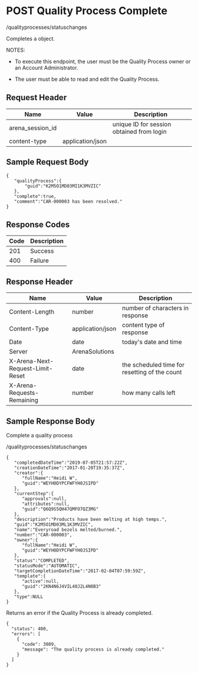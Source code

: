 # POST Quality Process Complete


/qualityprocesses/statuschanges

Completes a  object. 

NOTES:

* To execute this endpoint, the user must be the Quality Process owner or an Account Administrator.

* The user must be able to read and edit the Quality Process.

## Request Header

| Name | Value | Description |
|  --- |  --- |  --- | 
| arena_session_id |   | unique ID for session obtained from login |
| content\-type | application/json |   |

## Sample Request Body
```
{  
   "qualityProcess":{
       "guid":"K2M5O1MD03MI1K3MVZIC"
   },
   "complete":true,
   "comment":"CAR-000003 has been resolved."
}
```
## Response Codes

| Code | Description |
|  --- |  --- | 
| 201 | Success |
| 400 | Failure |

## Response Header

| Name | Value | Description |
|  --- |  --- |  --- | 
| Content\-Length | number | number of characters in response |
| Content\-Type | application/json | content type of response |
| Date | date | today's date and time |
| Server | ArenaSolutions |   |
| X\-Arena\-Next\-Request\-Limit\-Reset  | date | the scheduled time for resetting of the count |
| X\-Arena\-Requests\-Remaining  | number | how many calls left |

## Sample Response Body
Complete a quality process



/qualityprocesses/statuschanges

```
{  
   "completedDateTime":"2019-07-05T21:57:22Z",
   "creationDateTime":"2017-01-20T19:35:37Z",
   "creator":{  
      "fullName":"Heidi W",
      "guid":"WEYH0DYPCFWFYH0JSIPD"
   },
   "currentStep":{  
      "approvals":null,
      "attributes":null,
      "guid":"Q6Q9S5QH47QMFO7QZ3MG"
   },
   "description":"Products have been melting at high temps.",
   "guid":"K2M5O1MD03ML1K3MVZIC",
   "name":"Everyroad bezels melted/burned.",
   "number":"CAR-000003",
   "owner":{  
      "fullName":"Heidi W",
      "guid":"WEYH0DYPCFWFYH0JSIPD"
   },
   "status":"COMPLETED",
   "statusMode":"AUTOMATIC",
   "targetCompletionDateTime":"2017-02-04T07:59:59Z",
   "template":{  
      "active":null,
      "guid":"2KN4N6J4VIL40J2L4N0B3"
   },
   "type":NULL
}
```
Returns an error if the Quality Process is already completed.



```
{
  "status": 400,
  "errors": [
    {
      "code": 3089,
      "message": "The quality process is already completed."
    }
  ]
}
```
